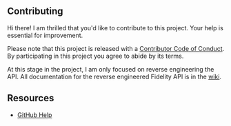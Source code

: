 ## Contributing

[code-of-conduct]: CODE_OF_CONDUCT.md

Hi there! I am thrilled that you'd like to contribute to this project. Your help is essential for improvement.

Please note that this project is released with a [Contributor Code of Conduct][code-of-conduct]. By participating in this project you agree to abide by its terms.

At this stage in the project, I am only focused on reverse engineering the API. All documentation for the reverse engineered Fidelity API is in the [wiki](../../wiki).

## Resources

- [GitHub Help](https://help.github.com)
